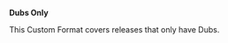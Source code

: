 <!-- markdownlint-disable MD041-->
**Dubs Only**<br>

This Custom Format covers releases that only have Dubs.
<!-- markdownlint-enable MD041-->
